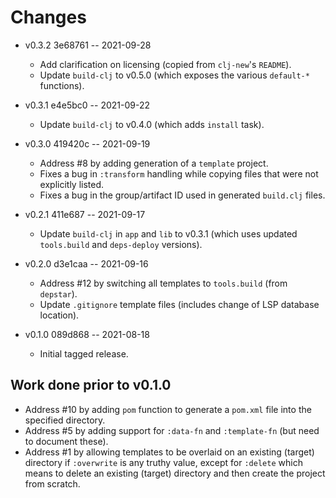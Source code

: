 # Changes

* v0.3.2 3e68761 -- 2021-09-28
  * Add clarification on licensing (copied from `clj-new`'s `README`).
  * Update `build-clj` to v0.5.0 (which exposes the various `default-*` functions).

* v0.3.1 e4e5bc0 -- 2021-09-22
  * Update `build-clj` to v0.4.0 (which adds `install` task).

* v0.3.0 419420c -- 2021-09-19
  * Address #8 by adding generation of a `template` project.
  * Fixes a bug in `:transform` handling while copying files that were not explicitly listed.
  * Fixes a bug in the group/artifact ID used in generated `build.clj` files.

* v0.2.1 411e687 -- 2021-09-17
  * Update `build-clj` in `app` and `lib` to v0.3.1 (which uses updated `tools.build` and `deps-deploy` versions).

* v0.2.0 d3e1caa -- 2021-09-16
  * Address #12 by switching all templates to `tools.build` (from `depstar`).
  * Update `.gitignore` template files (includes change of LSP database location).

* v0.1.0 089d868 -- 2021-08-18
  * Initial tagged release.

## Work done prior to v0.1.0

* Address #10 by adding `pom` function to generate a `pom.xml` file into the specified directory.
* Address #5 by adding support for `:data-fn` and `:template-fn` (but need to document these).
* Address #1 by allowing templates to be overlaid on an existing (target) directory if `:overwrite` is any truthy value, except for `:delete` which means to delete an existing (target) directory and then create the project from scratch.
